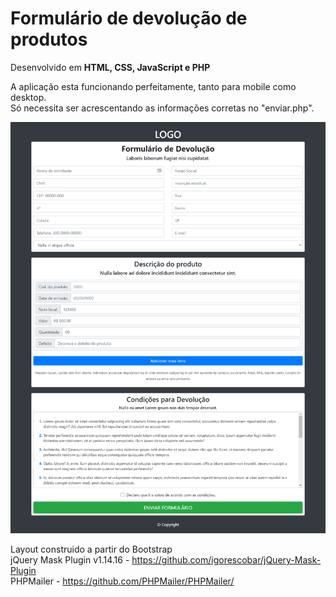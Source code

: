 <h1>Formulário de devolução de produtos</h1>
Desenvolvido em <b>HTML, CSS, JavaScript e PHP</b>

A aplicação esta funcionando perfeitamente, tanto para mobile como desktop. <br>
Só necessita ser acrescentando as informações corretas no "enviar.php". <br>

![](screencapture-devolution-form.png)


Layout construido a partir do Bootstrap <br>
jQuery Mask Plugin v1.14.16 - 
https://github.com/igorescobar/jQuery-Mask-Plugin <br>
PHPMailer - 
https://github.com/PHPMailer/PHPMailer/ 
